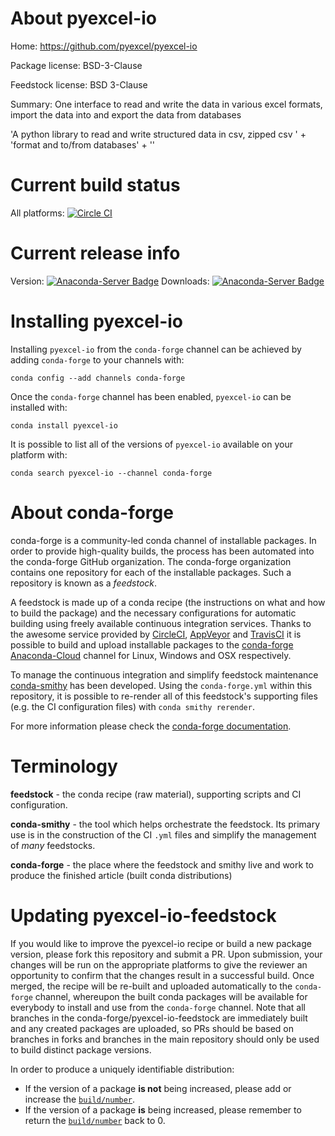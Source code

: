 About pyexcel-io
================

Home: https://github.com/pyexcel/pyexcel-io

Package license: BSD-3-Clause

Feedstock license: BSD 3-Clause

Summary: One interface to read and write the data in various excel formats, import the data into and export the data from databases

'A python library to read and write structured data in csv, zipped csv ' +
 'format and to/from databases' +
 ''


Current build status
====================

All platforms: [![Circle CI](https://circleci.com/gh/conda-forge/pyexcel-io-feedstock.svg?style=shield)](https://circleci.com/gh/conda-forge/pyexcel-io-feedstock)

Current release info
====================
Version: [![Anaconda-Server Badge](https://anaconda.org/conda-forge/pyexcel-io/badges/version.svg)](https://anaconda.org/conda-forge/pyexcel-io)
Downloads: [![Anaconda-Server Badge](https://anaconda.org/conda-forge/pyexcel-io/badges/downloads.svg)](https://anaconda.org/conda-forge/pyexcel-io)

Installing pyexcel-io
=====================

Installing `pyexcel-io` from the `conda-forge` channel can be achieved by adding `conda-forge` to your channels with:

```
conda config --add channels conda-forge
```

Once the `conda-forge` channel has been enabled, `pyexcel-io` can be installed with:

```
conda install pyexcel-io
```

It is possible to list all of the versions of `pyexcel-io` available on your platform with:

```
conda search pyexcel-io --channel conda-forge
```


About conda-forge
=================

conda-forge is a community-led conda channel of installable packages.
In order to provide high-quality builds, the process has been automated into the
conda-forge GitHub organization. The conda-forge organization contains one repository
for each of the installable packages. Such a repository is known as a *feedstock*.

A feedstock is made up of a conda recipe (the instructions on what and how to build
the package) and the necessary configurations for automatic building using freely
available continuous integration services. Thanks to the awesome service provided by
[CircleCI](https://circleci.com/), [AppVeyor](http://www.appveyor.com/)
and [TravisCI](https://travis-ci.org/) it is possible to build and upload installable
packages to the [conda-forge](https://anaconda.org/conda-forge)
[Anaconda-Cloud](http://docs.anaconda.org/) channel for Linux, Windows and OSX respectively.

To manage the continuous integration and simplify feedstock maintenance
[conda-smithy](http://github.com/conda-forge/conda-smithy) has been developed.
Using the ``conda-forge.yml`` within this repository, it is possible to re-render all of
this feedstock's supporting files (e.g. the CI configuration files) with ``conda smithy rerender``.

For more information please check the [conda-forge documentation](https://conda-forge.org/docs/).

Terminology
===========

**feedstock** - the conda recipe (raw material), supporting scripts and CI configuration.

**conda-smithy** - the tool which helps orchestrate the feedstock.
                   Its primary use is in the construction of the CI ``.yml`` files
                   and simplify the management of *many* feedstocks.

**conda-forge** - the place where the feedstock and smithy live and work to
                  produce the finished article (built conda distributions)


Updating pyexcel-io-feedstock
=============================

If you would like to improve the pyexcel-io recipe or build a new
package version, please fork this repository and submit a PR. Upon submission,
your changes will be run on the appropriate platforms to give the reviewer an
opportunity to confirm that the changes result in a successful build. Once
merged, the recipe will be re-built and uploaded automatically to the
`conda-forge` channel, whereupon the built conda packages will be available for
everybody to install and use from the `conda-forge` channel.
Note that all branches in the conda-forge/pyexcel-io-feedstock are
immediately built and any created packages are uploaded, so PRs should be based
on branches in forks and branches in the main repository should only be used to
build distinct package versions.

In order to produce a uniquely identifiable distribution:
 * If the version of a package **is not** being increased, please add or increase
   the [``build/number``](http://conda.pydata.org/docs/building/meta-yaml.html#build-number-and-string).
 * If the version of a package **is** being increased, please remember to return
   the [``build/number``](http://conda.pydata.org/docs/building/meta-yaml.html#build-number-and-string)
   back to 0.